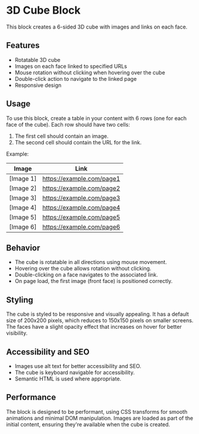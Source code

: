 # 3D Cube Block

This block creates a 6-sided 3D cube with images and links on each face.

## Features

- Rotatable 3D cube
- Images on each face linked to specified URLs
- Mouse rotation without clicking when hovering over the cube
- Double-click action to navigate to the linked page
- Responsive design

## Usage

To use this block, create a table in your content with 6 rows (one for each face of the cube). Each row should have two cells:

1. The first cell should contain an image.
2. The second cell should contain the URL for the link.

Example:

| Image | Link |
|-------|------|
| [Image 1] | <https://example.com/page1> |
| [Image 2] | <https://example.com/page2> |
| [Image 3] | <https://example.com/page3> |
| [Image 4] | <https://example.com/page4> |
| [Image 5] | <https://example.com/page5> |
| [Image 6] | <https://example.com/page6> |

## Behavior

- The cube is rotatable in all directions using mouse movement.
- Hovering over the cube allows rotation without clicking.
- Double-clicking on a face navigates to the associated link.
- On page load, the first image (front face) is positioned correctly.

## Styling

The cube is styled to be responsive and visually appealing. It has a default size of 200x200 pixels, which reduces to 150x150 pixels on smaller screens. The faces have a slight opacity effect that increases on hover for better visibility.

## Accessibility and SEO

- Images use alt text for better accessibility and SEO.
- The cube is keyboard navigable for accessibility.
- Semantic HTML is used where appropriate.

## Performance

The block is designed to be performant, using CSS transforms for smooth animations and minimal DOM manipulation. Images are loaded as part of the initial content, ensuring they're available when the cube is created.

